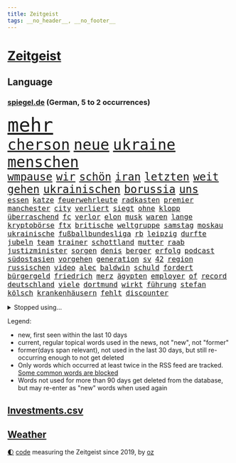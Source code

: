 ```yaml
---
title: Zeitgeist
tags: __no_header__, __no_footer__
---
```


# [Zeitgeist](https://oliz.io/zeitgeist/)

## Language

<h3><a href="https://www.spiegel.de" target="_blank">spiegel.de</a> (German, 5 to 2 occurrences)</h3>
<p style="font-family:monospace">
<span style="font-size:32pt"><a href="news_links.html#mehr" class="current">mehr</a></span>
<br>
<span style="font-size:25pt"><a href="news_links.html#cherson" class="current">cherson</a></span>
<span style="font-size:25pt"><a href="news_links.html#neue" class="current">neue</a></span>
<span style="font-size:25pt"><a href="news_links.html#ukraine" class="current">ukraine</a></span>
<span style="font-size:25pt"><a href="news_links.html#menschen" class="current">menschen</a></span>
<br>
<span style="font-size:18pt"><a href="news_links.html#wmpause" class="new">wmpause</a></span>
<span style="font-size:18pt"><a href="news_links.html#wir" class="current">wir</a></span>
<span style="font-size:18pt"><a href="news_links.html#schön" class="current">schön</a></span>
<span style="font-size:18pt"><a href="news_links.html#iran" class="current">iran</a></span>
<span style="font-size:18pt"><a href="news_links.html#letzten" class="current">letzten</a></span>
<span style="font-size:18pt"><a href="news_links.html#weit" class="current">weit</a></span>
<span style="font-size:18pt"><a href="news_links.html#gehen" class="current">gehen</a></span>
<span style="font-size:18pt"><a href="news_links.html#ukrainischen" class="current">ukrainischen</a></span>
<span style="font-size:18pt"><a href="news_links.html#borussia" class="current">borussia</a></span>
<span style="font-size:18pt"><a href="news_links.html#uns" class="current">uns</a></span>
<br>
<span style="font-size:12pt"><a href="news_links.html#essen" class="current">essen</a></span>
<span style="font-size:12pt"><a href="news_links.html#katze" class="current">katze</a></span>
<span style="font-size:12pt"><a href="news_links.html#feuerwehrleute" class="current">feuerwehrleute</a></span>
<span style="font-size:12pt"><a href="news_links.html#radkasten" class="new">radkasten</a></span>
<span style="font-size:12pt"><a href="news_links.html#premier" class="current">premier</a></span>
<span style="font-size:12pt"><a href="news_links.html#manchester" class="current">manchester</a></span>
<span style="font-size:12pt"><a href="news_links.html#city" class="current">city</a></span>
<span style="font-size:12pt"><a href="news_links.html#verliert" class="current">verliert</a></span>
<span style="font-size:12pt"><a href="news_links.html#siegt" class="current">siegt</a></span>
<span style="font-size:12pt"><a href="news_links.html#ohne" class="current">ohne</a></span>
<span style="font-size:12pt"><a href="news_links.html#klopp" class="current">klopp</a></span>
<span style="font-size:12pt"><a href="news_links.html#überraschend" class="current">überraschend</a></span>
<span style="font-size:12pt"><a href="news_links.html#fc" class="current">fc</a></span>
<span style="font-size:12pt"><a href="news_links.html#verlor" class="current">verlor</a></span>
<span style="font-size:12pt"><a href="news_links.html#elon" class="current">elon</a></span>
<span style="font-size:12pt"><a href="news_links.html#musk" class="current">musk</a></span>
<span style="font-size:12pt"><a href="news_links.html#waren" class="current">waren</a></span>
<span style="font-size:12pt"><a href="news_links.html#lange" class="current">lange</a></span>
<span style="font-size:12pt"><a href="news_links.html#kryptobörse" class="new">kryptobörse</a></span>
<span style="font-size:12pt"><a href="news_links.html#ftx" class="new">ftx</a></span>
<span style="font-size:12pt"><a href="news_links.html#britische" class="current">britische</a></span>
<span style="font-size:12pt"><a href="news_links.html#weltgruppe" class="new">weltgruppe</a></span>
<span style="font-size:12pt"><a href="news_links.html#samstag" class="current">samstag</a></span>
<span style="font-size:12pt"><a href="news_links.html#moskau" class="current">moskau</a></span>
<span style="font-size:12pt"><a href="news_links.html#ukrainische" class="current">ukrainische</a></span>
<span style="font-size:12pt"><a href="news_links.html#fußballbundesliga" class="current">fußballbundesliga</a></span>
<span style="font-size:12pt"><a href="news_links.html#rb" class="current">rb</a></span>
<span style="font-size:12pt"><a href="news_links.html#leipzig" class="current">leipzig</a></span>
<span style="font-size:12pt"><a href="news_links.html#durfte" class="current">durfte</a></span>
<span style="font-size:12pt"><a href="news_links.html#jubeln" class="current">jubeln</a></span>
<span style="font-size:12pt"><a href="news_links.html#team" class="current">team</a></span>
<span style="font-size:12pt"><a href="news_links.html#trainer" class="current">trainer</a></span>
<span style="font-size:12pt"><a href="news_links.html#schottland" class="current">schottland</a></span>
<span style="font-size:12pt"><a href="news_links.html#mutter" class="current">mutter</a></span>
<span style="font-size:12pt"><a href="news_links.html#raab" class="new">raab</a></span>
<span style="font-size:12pt"><a href="news_links.html#justizminister" class="current">justizminister</a></span>
<span style="font-size:12pt"><a href="news_links.html#sorgen" class="current">sorgen</a></span>
<span style="font-size:12pt"><a href="news_links.html#denis" class="current">denis</a></span>
<span style="font-size:12pt"><a href="news_links.html#berger" class="current">berger</a></span>
<span style="font-size:12pt"><a href="news_links.html#erfolg" class="current">erfolg</a></span>
<span style="font-size:12pt"><a href="news_links.html#podcast" class="current">podcast</a></span>
<span style="font-size:12pt"><a href="news_links.html#südostasien" class="current">südostasien</a></span>
<span style="font-size:12pt"><a href="news_links.html#vorgehen" class="current">vorgehen</a></span>
<span style="font-size:12pt"><a href="news_links.html#generation" class="current">generation</a></span>
<span style="font-size:12pt"><a href="news_links.html#sv" class="current">sv</a></span>
<span style="font-size:12pt"><a href="news_links.html#42" class="current">42</a></span>
<span style="font-size:12pt"><a href="news_links.html#region" class="current">region</a></span>
<span style="font-size:12pt"><a href="news_links.html#russischen" class="current">russischen</a></span>
<span style="font-size:12pt"><a href="news_links.html#video" class="current">video</a></span>
<span style="font-size:12pt"><a href="news_links.html#alec" class="current">alec</a></span>
<span style="font-size:12pt"><a href="news_links.html#baldwin" class="current">baldwin</a></span>
<span style="font-size:12pt"><a href="news_links.html#schuld" class="current">schuld</a></span>
<span style="font-size:12pt"><a href="news_links.html#fordert" class="current">fordert</a></span>
<span style="font-size:12pt"><a href="news_links.html#bürgergeld" class="current">bürgergeld</a></span>
<span style="font-size:12pt"><a href="news_links.html#friedrich" class="current">friedrich</a></span>
<span style="font-size:12pt"><a href="news_links.html#merz" class="current">merz</a></span>
<span style="font-size:12pt"><a href="news_links.html#ägypten" class="current">ägypten</a></span>
<span style="font-size:12pt"><a href="news_links.html#employer" class="new">employer</a></span>
<span style="font-size:12pt"><a href="news_links.html#of" class="current">of</a></span>
<span style="font-size:12pt"><a href="news_links.html#record" class="new">record</a></span>
<span style="font-size:12pt"><a href="news_links.html#deutschland" class="current">deutschland</a></span>
<span style="font-size:12pt"><a href="news_links.html#viele" class="current">viele</a></span>
<span style="font-size:12pt"><a href="news_links.html#dortmund" class="current">dortmund</a></span>
<span style="font-size:12pt"><a href="news_links.html#wirkt" class="current">wirkt</a></span>
<span style="font-size:12pt"><a href="news_links.html#führung" class="current">führung</a></span>
<span style="font-size:12pt"><a href="news_links.html#stefan" class="current">stefan</a></span>
<span style="font-size:12pt"><a href="news_links.html#kölsch" class="new">kölsch</a></span>
<span style="font-size:12pt"><a href="news_links.html#krankenhäusern" class="current">krankenhäusern</a></span>
<span style="font-size:12pt"><a href="news_links.html#fehlt" class="current">fehlt</a></span>
<span style="font-size:12pt"><a href="news_links.html#discounter" class="current">discounter</a></span>
</p>
<details>
<summary>Stopped using...</summary>
<p class="former" style="font-size:12pt">
appelliert(751) depressionen(750) ikone(750) kraft(750) locker(750) rassistisch(750) verlegt(750) version(750) egal(749) kriminellen(749) versehentlich(749) verweigert(749) wettbewerb(749) ausnahmezustand(748) einwohner(748) früh(748) insekten(748) lehrer(748) präsentieren(748) uspräsidenten(748) aufgerufen(747) bernd(747) hebt(747) nahmen(747) botschaften(746) bundesweite(746) kliniken(746) menge(746) reiner(746) schiedsrichter(746) senat(746) volker(746) gesamte(745) heftige(745) manager(745) privaten(745) riesige(745) terroristen(745) vermuten(745) zuerst(745) bayerische(744) bundesrepublik(744) ddr(744) erinnerungen(744) hört(744) kämpfer(744) million(744) orbán(744) profitieren(744) regisseur(744) schlimm(744) schwedische(744) spanier(744) viktor(744) badenwürttembergs(743) bayerns(743) big(743) erheblich(743) gemeinde(743) gemessen(743) hollywood(743) ifoinstitut(743) online(743) protestiert(743) sächsischen(743) treibt(743) alpen(742) aufgehoben(742) ausgleich(742) bedeuten(742) bundesland(742) hongkong(742) starten(742) theater(742) verfolgen(742) jörg(741) kochinstitut(741) mutmaßlich(741) provinz(741) sicherte(741) spektakulär(741) todesfälle(741) ungarn(741) usamerikaner(741) zählen(741) anlass(740) anthony(740) bayerischen(740) dietmar(740) erzählen(740) kontrolliert(740) leichen(740) stößt(740) venezuela(740) ökonom(740) argumente(739) aufs(739) kapitol(739) kindesmissbrauch(739) null(739) restaurant(739) schwierigkeiten(739) siebentageinzidenz(739) teilnehmer(739) 125(738) billionen(738) dominiert(738) hans(738) impfstoff(738) medikamente(738) nachricht(738) voller(738) öffentlichkeit(738) demonstrationen(737) ehren(737) ermordeten(737) kommission(737) länge(737) selben(737) verspielt(737) leyen(736) angerichtet(735) ausmaß(735) leid(735) verbindet(735) trauen(734) ebenso(733) studien(733) störung(733) tonnen(733) viertelfinale(733) aufklären(732) bekamen(732) lieferten(732) steckte(732) entwickeln(731) festgestellt(731) beschränkungen(730) inzidenz(730) stärke(730) älteren(730) eigener(729) fortgesetzt(729) polnische(729) schwerem(729) ständig(729) begriff(728) jemen(728) töten(728) aktivistin(727) näher(727) porsche(727) sozialdemokraten(727) spektakuläre(727) aufgetaucht(725) laufenden(724) nase(724) ausrüstung(723) gesundheitsministerium(723) varianten(723) antonio(722) alexandra(721) engpässe(721) präsenz(721) amerikas(719) popstar(718) bester(716) fußballem(715) sergio(715) ungeklärt(713) stört(712) schützt(711) profis(710) angeboten(709) festhalten(709) uhaft(709) schock(707) 91(701) lehrkräfte(701) laufbahn(699) ursprünglich(699) inseln(696) entspannt(693) palästinenser(693) vereins(687) strukturen(686) flog(684) mallorca(651) lieferketten(647) niederländer(645) diagnose(638) autobauer(628) fuhren(627) lahmgelegt(615) zusammenbruch(611) bein(605) kannte(604) medaille(600) universitäten(593) 15jähriger(571) diplomatische(568) reisenden(565) umständen(548) finanziert(543) afghanischen(540) trost(537) bka(533) regierungskoalition(527) deutschkolumne(511) videoaufnahmen(510) gegend(509) lehren(506) flohen(501) kw(497) mangelware(495) verdi(493) aussterben(490) leichten(486) füllen(479) norwegische(478) erobert(467) kürzen(466) abgesehen(464) boston(461) bezieht(454) winde(454) gelaufen(453) dörfer(446) immobilienmarkt(446) amoklauf(445) komitee(443) norwegischen(438) niklas(434) bedrohen(430) drauf(430) genervt(430) kanadische(422) händen(420) mike(418) ausfälle(416) regierte(416) zeitungsbericht(415) niedergang(414) überraschende(411) hawaii(410) teamkollege(401) autounfall(399) gesetzentwurf(399) messe(396) fünftel(395) spiegelkorrespondent(395) landtagswahl(394) grafiken(392) anton(391) elfjährige(389) erzbischof(389) exklusiven(388) geladen(388) verirrt(388) bedrängnis(386) millionenhöhe(386) ice(385) briefe(380) ampelregierung(379) einschätzungen(372) bedrängt(369) coronalage(366) weißer(366) andrang(362) ostdeutschland(358) schlimme(358) siegerin(357) 30000(356) härte(353) rechtsextremer(353) schülerin(353) kardashian(351) generationen(348) gasknappheit(347) verwehrt(345) geringer(341) zehnjährigen(339) begehen(331) gewaltsamen(331) brandbrief(326) finnland(324) energiekonzern(323) verschiedenen(319) atomdeal(316) verabschieden(312) borrell(311) josep(311) eukommissionschefin(308) wiegen(306) einfaches(304) bat(303) einzig(303) g7staaten(303) klara(302) beamter(301) südkoreanische(300) 140(299) sanitäter(299) traurige(299) organisiert(298) rennstall(298) vorwoche(297) audi(294) ben(293) oscar(293) sozialleistungen(293) dreyer(292) rheinlandpfälzische(292) verkündete(292) allzu(288) jubiläum(288) stuhl(288) sankt(287) zusammenhalt(283) dj(282) mutigen(282) lebensmittelpreise(280) berichteten(279) datenschutz(274) report(274) rio(273) vielfalt(273) spaltung(272) glanz(271) tourist(270) handelte(268) gezahlt(266) iraner(266) verweisen(266) konsequent(261) dramatischer(260) stuttgarter(259) verantwortlichen(259) experiment(257) fähigkeiten(256) barbara(255) philosoph(255) küsten(254) runter(254) abgeschnitten(252) schätzt(252) schülern(251) verpflichtende(251) dreijährige(246) anhalten(245) posiert(245) weltgesundheitsorganisation(245) radprofi(244) hagelt(242) krause(242) motiven(240) motiviert(240) 19jährige(239) problems(239) vermieter(237) beschuss(236) gestärkt(235) litt(234) schneiden(233) analysen(232) dieter(232) drittes(232) risse(232) schneidet(232) unsicher(232) ankommt(231) bezahlung(230) finaleinzug(230) fünften(230) nebenbei(230) ausweiten(228) gebiete(228) sanktionspaket(225) sang(223) flüchtlingspolitik(222) verfolgungsjagd(222) hochschule(221) bargeld(219) ferne(219) h(219) sexualisierte(218) bundestrainerin(217) spritpreise(217) tätig(217) saisonende(216) euaußenbeauftragte(215) greg(214) ungewiss(214) glaubten(213) monarchie(213) beanspruchen(212) hahn(212) patrick(212) breiten(210) getreideexporte(210) drücken(209) golfer(209) klassenzimmer(209) abgeschoben(208) niedersächsischen(208) umsätze(208) zentralrat(208) leitungen(205) regie(205) leclerc(204) pole(203) rauch(203) smarten(203) wiedervereinigung(203) downsyndrom(202) frauenfußball(202) g7(200) öffentlicher(200) auszugehen(199) emtitel(198) treue(198) verfolgung(198) formel1rennen(197) zuflucht(197) trauerfeier(196) fußballerinnen(195) zuschauern(195) prag(194) bauten(192) humor(192) orientierung(192) wärmer(192) insolvenzen(191) riskieren(191) bühnen(190) pipelines(190) spritzen(190) gesenkt(189) packenden(189) lehrerverbände(188) woods(188) rechenschaft(187) fellner(185) nachfolgerin(184) 41jährige(183) qualifikation(183) eingeschläfert(182) festland(182) gewaltverbrechen(182) nicola(182) nordrheinwestfälischen(181) sammelte(181) feministische(180) gäbe(179) konsequenz(179) bergsteiger(178) erstattet(178) schlamm(178) generalstaatsanwaltschaft(177) schindler(177) verwechslung(176) beschädigte(174) gefährdete(173) schwedens(173) wehrmacht(172) erfuhr(171) unsicheren(171) szenario(170) terrorakt(170) aufsteiger(167) brände(167) dänische(167) documenta(165) entbunden(165) rüsten(165) stürmte(165) ungarische(165) zermürbt(165) di(163) startups(163) gestohlene(162) walker(162) 9euroticket(161) girl(161) händeringend(161) kürzt(161) münchens(161) weltverband(161) gerichtshofs(160) kippe(160) kleinem(160) verdrängt(160) vorrang(160) beerdigung(159) konzerte(159) privatleute(159) wasserknappheit(159) beatles(158) plagt(158) stramm(158) zurückgelassen(158) assadregimes(157) ewigen(157) momentan(156) unbesetzt(156) budapest(155) lngterminal(155) erleichtert(154) frodeno(154) vermittelte(154) vorgeschrieben(154) längerer(153) populäre(153) schutzmasken(153) tauscht(152) traktor(152) bgh(151) brandenburgischen(151) tschechische(151) fernverkehr(150) kai(150) nationalisten(149) belegt(148) dürren(148) sanktionieren(148) zufrieden(148) anwältin(147) balkon(147) profitierten(147) weitreichenden(147) detailliert(146) enbw(146) gremiums(146) hadert(146) bezirk(143) elfmeterschießen(143) selbstbestimmung(143) verkörperte(143) 90000(142) beruhigen(142) günter(142) nervös(142) studiert(142) ulrich(141) exmann(140) handgreiflich(140) ortskräfte(140) malaika(139) anhaltende(137) einschlafen(137) junta(137) tempel(137) uvalde(136) kandidiert(135) spacey(135) spätes(135) tvinterview(135) triumphierte(134) unhcr(134) afdpolitiker(133) prince(133) sandro(133) bar(131) schergen(131) staus(131) zuwanderer(131) betreuung(130) haushaltspolitik(130) verschont(130) zeichnungen(130) linker(128) verschrieben(128) bahnsteig(126) putsch(126) unentschieden(126) monatelanger(125) sicheren(125) bruno(124) nähert(124) sahen(124) tanz(124) übernahmen(124) favre(123) schwul(123) verfassungsänderung(123) 20jähriger(122) abwehrchef(122) kuratoren(122) rechtskräftig(122) erfinder(121) nahrung(121) persönlicher(121) kämen(120) rudert(120) brett(119) emmy(119) wmhalbfinale(119) einschlagen(117) mob(117) schlachten(117) beurlaubt(116) regenbogenfahne(116) verzeichnet(116) vosstecklenburg(116) abwarten(115) befördert(115) bemerkenswert(115) glücklos(115) benachbarten(114) l(114) riesig(114) trockenen(114) artemis(113) bremsten(113) kadyrow(113) ramsan(113) technologie(113) zeige(113) campus(112) passau(112) schadstoffe(112) säure(112) feststellen(111) hungernden(111) weltstar(111) überwunden(111) rast(110) gestrandete(109) erich(108) extra(108) kilo(108) alain(107) elvis(107) mogelpackung(107) normalisierung(107) zelt(107) kette(106) orientieren(106) erlegen(105) frauenrechte(105) staatsanleihen(105) zuhause(105) bergregion(104) oslo(104) reparaturen(104) abhängt(103) geschlossene(103) gustav(103) halbjahr(103) layla(103) nahrungsmittelpreise(103) brettspiel(102) eingeschlagen(102) energiesektor(101) paulo(101) são(101) 17jährigen(100) handgemenge(100) na(100) partien(100) achterbahn(99) gasverbraucher(99) wundersame(99) atom(98) sperrung(98) innenstadt(97) patientinnen(97) sexistische(97) unabhängigkeitsreferendum(97) klagten(96) kommunizieren(96) verbands(96) edinburgh(95) haller(95) saisonauftakt(95) czaja(93) privater(93) wählten(93) beamtenbund(92) tarifverhandlungen(92) vertreibt(92) gehirn(91) lizenzen(91) prüfungen(91) rückzieher(91) topverdiener(91) ausreißer(90) bergwanderer(90) demografische(90) finanzsystem(90) fuchs(90) grönland(90) onlinemarktplatz(90) 6000(89) ablaufen(89) abschneidet(89) demonstrierenden(89) denkmal(89) erzeugen(89) gassperren(89) holocaustmahnmal(89) lokals(89) menschenrechtsorganisationen(89) drehten(88) elefant(88) filmregisseur(88) freispruch(88) krawall(88) mangellage(88) skifahrer(88) format(87) anfühlt(86) ausbleiben(86) gelähmt(86) grundsteuer(86) rechtsradikaler(86) rollendes(86) salz(86) anhaltspunkte(85) aufbau(85) feststellung(85) handgreiflichkeiten(85) lebensjahr(85) raubt(85) sinatra(85) uber(85) umfassenden(85) wuchtigen(85) zugverkehr(85) kategorie(84) rekordzeit(84) schockmoment(84) wettbewerbe(84) entgegengestellt(83) erhielten(83) flüsse(83) geknackt(83) radfahrer(83) realpolitik(83) solidarisierte(83) 132(82) 39jährigen(82) größtes(82) kühlwasser(82) milizen(82) sicherheitslage(82) stoffe(82) woman(82) dänischer(81) lokalen(81) prorussisch(81) aufatmen(80) beleg(80) diffusen(80) fußballspielerinnen(80) markenkern(80) nordsyrien(80) scheinheiligkeit(80) übte(80) 134(79) bestritten(79) kanalinsel(79) mateusz(79) schlossen(79) selbstbewusst(79) unterwelt(79) abwehrspielerin(78) annie(78) gesang(78) heizung(78) trailer(78) 145(77) atomenergiebehörde(77) entgegenwirken(77) seid(77) torpediert(77) zerstörungen(77) üblich(77) holten(76) landeschef(76) notbremsung(76) supermarktkette(76) twitteraccount(76) bestsellerautor(75) e10(75) hinterlegt(75) käfig(75) medizin(75) preissteigerung(75) raketenangriffen(75) renditen(75) 14jährige(74) fleischkonsum(74) körperlichen(74) manipulation(74) motorsport(74) rauf(74) strang(74) vereinbarten(74) willi(74) einzuziehen(73) flugbahn(73) formel1weltmeister(73) nothing(73) programmiert(73) stabhochspringer(73) jared(72) marvin(72) pullover(72) shitstorm(72) ungefähr(72) verpflichtungen(72) visum(72) überwiegend(72) antisemitismusskandal(71) familienurlaub(71) ghislaine(71) krankenhausgesellschaft(71) maxwell(71) umfragewerte(71) vergebens(71) vorschlagen(71) wcs(71) wunden(71) baerbocks(70) krankenhauses(70) ost(70) souveräner(70) vertuscht(70) bestes(69) evakuieren(69) fremdverschulden(69) parteikollegin(69) professor(69) slogan(69) straelen(69) viking(69) zuschüssen(69) euland(68) generalleutnant(68) sozialversicherung(68) indischer(67) korridor(67) steuerpläne(67) widersprach(67) andauernden(66) erhebliches(66) garantiert(66) innovationen(66) klimafreundliche(66) schenkte(66) schutzzone(66) staatsfernsehens(66) 131(65) anwärter(65) großflächige(65) kriegstreiberin(65) kästner(65) petraeus(65) unoflüchtlingshilfswerk(65) besetzung(64) bundesgeschäftsführer(64) canceln(64) endstation(64) skelettierte(64) usgeneral(64) wünsche(64) 138(63) fußballzweitligist(63) leiterin(63) manövern(63) modeste(63) uralte(63) 43jährigen(62) abgelegensten(62) abschiedsbrief(62) beleidigte(62) frachtschiff(62) künste(62) leverkusener(62) mangelnden(62) porträt(62) sturgeon(62) wackelige(62) 1955(61) achterbahnfahrt(61) disco(61) gewässer(61) linder(61) schikaniert(61) aufgewachsen(60) handbremse(60) klassenzimmern(60) volksparkstadion(60) völkerrechtswidrig(60) zurechtkommen(60) befahrbar(59) janeiro(59) montagsdemos(58) steuerentlastung(58) verschlossen(58) übernahm(58) befehlsgeber(57) filzaffäre(57) ironman(57) klaffen(57) lebensgefährliche(57) nährt(57) patzte(57) verfeindeten(57) verurteilter(57) weigerte(57) 272(56) abwendet(56) anfangs(56) furtwängler(56) geldwäsche(56) grenzstadt(56) steuersatz(56) ungewohnter(56) abfedern(55) ballkontakt(55) bronzemedaille(55) einstand(55) gehetzt(55) hurrikans(55) oscarpreisträger(55) woanders(55) ökologisch(55) ardchef(54) filmfest(54) flüchtling(54) proben(54) entschlossene(53) geywitz(53) montagsdemo(53) schmuck(53) skrupel(53) wallraff(53) ausgelassen(52) sabotageakten(52) analysieren(51) annexion(51) kita(51) rutschen(51) aung(50) glaubwürdigkeit(50) homeschooling(50) kyi(50) laudatio(50) prosor(50) schimmelbefalls(50) schlaganfall(50) spülen(50) suu(50) auseinander(49) auszählungen(49) beschaffen(49) detonierte(49) gekracht(49) geschasst(49) igor(49) unternimmt(49) bellen(48) bundesebene(48) senkung(48) abgabefrist(47) data(47) haufen(47) rückten(47) unomenschenrechtsbüro(47) drehbuchautor(46) zeichnete(46) zweistellig(46) eröffneten(45) feierlaune(45) kinderbuch(45) ladekabel(45) pilotengewerkschaft(45) absatz(44) bauministerin(44) entgehen(44) kindergarten(44) klang(44) speisen(44) apolda(43) luftverteidigungssystem(43) maduro(43) nicolás(43) rechtsradikale(43) reparatur(43) vorreiter(43) feierten(42) rassistischer(42) versiegt(42) vertuschung(42) yorker(42) zugeschaltet(42) brummt(41) dennis(41) recherchierte(41) rechnungen(41) regulären(41) usbörsenaufsicht(41) versuchter(41) friedensnobelpreisträgerin(40) johan(40) leistungssport(40) vegane(40) aufholjagd(39) ausbilden(39) berührt(39) erkältungssymptome(39) produzenten(39) austragen(38) chengdu(38) vorbeikommen(38) auszulösen(37) breite(37) grundsätzliche(37) heiliges(37) holger(37) indiens(37) offizielles(37) senioren(37) 9euroticketnachfolge(36) dracula(36) entzieht(36) finanzministerium(36) opec+(36) republikanische(36) galoppierenden(35) iaeachef(35) iranerinnen(35) laos(35) lasst(35) leverkusens(35) machbar(35) mitbekommen(35) stemmen(35) tel(35) tüten(35) gegenangriff(34) grossi(34) himalaja(34) lebensmittelhändler(34) realitystar(34) seidl(34) überraschender(34) expertenteam(33) freiwilliger(33) lungeninfektion(33) malte(33) podiumsdiskussion(33) schulbezirk(33) vereinbarung(33) verwirrt(33) zurückeroberten(33) ältester(33) abgrenzung(32) begegnung(32) eautobauer(32) entkam(32) titelverteidigung(32) verursachte(32) wahlgang(32) überqueren(32) abbey(31) gebrauchen(31) prozessauftakt(31) rängen(31) sommerhaus(31) bluthund(30) energiepreiskrise(30) gesunkenen(30) ausnahmsweise(29) betrogen(29) fachmesse(29) glückwünsche(29) luftabwehrsystem(29) maschinenpistole(29) schlüsse(29) thatcher(29) verzögern(29) angezündet(28) bedeutendsten(28) firmenpleiten(28) geschleust(28) irland(28) schotten(28) angelina(27) eingriff(27) fußballfans(27) handelskette(27) jolie(27) masterplan(27) millennials(27) modewelt(27) nationaltrainer(27) publikumsliebling(27) sparta(27) verschenkt(27) überflutet(27) a3(26) enthauptet(26) kolonialismus(26) triathlon(26) auszug(25) geldproblemen(25) gigantischen(25) lähmungen(25) mär(25) protestcamp(25) vattenfall(25) wendepunkt(25) angreifen(24) aviv(24) bauarbeiter(24) bedeutende(24) dirk(24) erschließen(24) festung(24) finanzämter(24) kilometerlang(24) literaturnobelpreis(24) passagier(24) tshirt(24) anstrengen(23) autorennen(23) einsicht(23) einsperren(23) erwähnung(23) gedreht(23) graz(23) illegales(23) mitteilte(23) ostfriesland(23) verfasser(23) alla(22) filmgeschichte(22) milliardenjongleur(22) nachbarstaat(22) pugatschowa(22) stornierungswelle(22) adnan(21) auswärtsspiele(21) bewaffnete(21) bvbtrainer(21) einschläge(21) kontern(21) persönlichkeiten(21) sittenwächter(21) syed(21) 47jährige(20) arzneimittel(20) bereichert(20) federn(20) geströmt(20) grindwale(20) sechzig(20) vornehmen(20) chronische(19) massenrücktritt(19) neurologe(19) totaler(19) trüb(19) verwundung(19) windhorst(19) bruch(18) ewa(18) initiiert(18) sechzehnfache(18) verpassten(18) verstörend(18) verzeichnen(18) vorausgesagt(18) wohnungsbau(18) zehntel(18) smartwatch(17) spätere(17) berchtesgadener(16) brunsbüttel(16) erzielen(16) freiwillige(16) fridays(16) königsfamilie(16) lebende(16) niemann(16) propagandisten(16) versorgungssicherheit(16) filmstarts(15) hangar(15) hustensaft(15) riskante(15) staatlicher(15) steuerzahlern(15) teilmobilmachung(15) alleingelassen(14) bundespräsidentenwahl(14) caterer(14) chemie(14) ernähren(14) erziehen(14) kommissar(14) oktoberfests(14) unileben(14) wahllokale(14) ballistische(13) bornholm(13) claas(13) hilary(13) jazz(13) militärdienst(13) olivier(13) relotius(13) schmutzig(13) bahnmitarbeiter(12) bewaffnen(12) feministischen(12) fälschungen(12) fünfzigerjahren(12) maximalen(12) mitgebracht(12) niedersachsenwahl(12) störer(12) überraschte(12) arbeitsbelastung(11) ausmaßes(11) contest(11) eurovision(11) herren(11) hit(11) lyman(11) nobelpreis(11) tendenz(11) unerwartete(11)
</p>
</details>
<p>Legend:
<ul>
<li><span class="new">new</span>, first seen within the last 10 days</li>
<li><span class="current">current</span>, regular topical words used in the news, not "new", not "former"</li>
<li><span class="former">former(days span relevant)</span>, not used in the last 30 days, but still re-occurring enough to not get deleted</li>
<li>Only words which occurred at least twice in the RSS feed are tracked. <a href="language/filters.py">Some common words are blocked</a></li>
<li>Words not used for more than 90 days get deleted from the database, but may re-enter as "new" words when used again</li>
</ul>
</p>

## [Investments](investments.html)[.csv](investments.csv)

## [Weather](weather.html)

<footer>
<a href="javascript:toggleTheme()" class="nav">🌓</a>
<a href="https://github.com/ooz/zeitgeist">code</a> measuring the Zeitgeist since 2019, by <a href="https://oliz.io">oz</a>
</footer>
